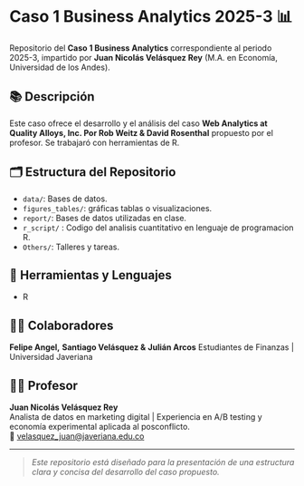 # Caso 1 Business Analytics 2025-3 📊

Repositorio del **Caso 1 Business Analytics** correspondiente al periodo 2025-3, impartido por **Juan Nicolás Velásquez Rey** (M.A. en Economía, Universidad de los Andes).

## 📚 Descripción
Este caso ofrece el desarrollo y el análisis del caso **Web Analytics at Quality Alloys, Inc. Por Rob Weitz & David Rosenthal** propuesto por el profesor. Se trabajaró con herramientas de R.

## 🗂 Estructura del Repositorio

- `data/`: Bases de datos.
- `figures_tables/`: gráficas tablas o visualizaciones.
- `report/`: Bases de datos utilizadas en clase.
- `r_script/` : Codigo del analisis cuantitativo en lenguaje de programacion R.
- `Others/`: Talleres y tareas.

## 📅 Herramientas y Lenguajes

- R

## 👨‍🏫 Colaboradores
**Felipe Angel,** 
**Santiago Velásquez &** 
**Julián Arcos**
Estudiantes de Finanzas | Universidad Javeriana  

## 👨‍🏫 Profesor
**Juan Nicolás Velásquez Rey**  
Analista de datos en marketing digital | Experiencia en A/B testing y economía experimental aplicada al posconflicto.  
📧 velasquez_juan@javeriana.edu.co

---

> *Este repositorio está diseñado para la presentación de una estructura clara y concisa del desarrollo del caso propuesto.*


